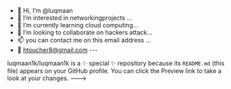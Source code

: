 - 👋 Hi, I’m @luqmaan
- 👀 I’m interested in networkingprojects ...
- 🌱 I’m currently learning cloud computing...
- 💞️ I’m looking to collaborate on hackers attack...
- 📫 you can contact me on this email address ...
- 📧 htoucher8@gmail.com ---

luqmaan1k/luqmaan1k is a ✨ special ✨ repository because its `README.md` (this file) appears on your GitHub profile.
You can click the Preview link to take a look at your changes.
--->
